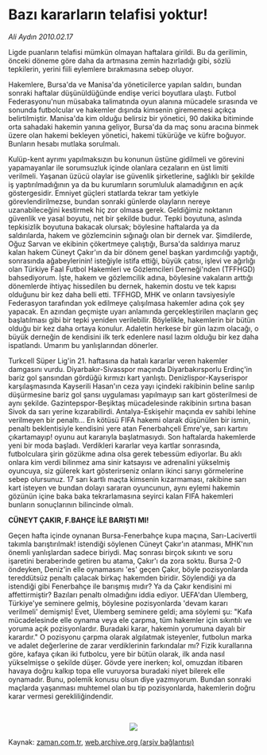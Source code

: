 # Bazı kararların telafisi yoktur!

*Ali Aydın 2010.02.17*

<tr><td class="metin" colspan="2" style="padding-top: 20px; padding-left: 5px; ">Ligde puanların telafisi mümkün olmayan haftalara girildi. Bu da gerilimin, önceki döneme göre daha da artmasına zemin hazırladığı gibi, sözlü tepkilerin, yerini fiili eylemlere bırakmasına sebep oluyor.</td></tr><tr><td class="metin" colspan="2" style="padding-top: 20px; padding-left: 5px; "><p>Hakemlere, Bursa'da ve Manisa'da yöneticilerce yapılan saldırı, bundan sonraki haftalar düşünüldüğünde endişe verici boyutlara ulaştı. Futbol Federasyonu'nun müsabaka talimatında oyun alanına mücadele sırasında ve sonunda futbolcular ve hakemler dışında kimsenin girememesi açıkça belirtilmiştir. Manisa'da kim olduğu belirsiz bir yönetici, 90 dakika bitiminde orta sahadaki hakemin yanına geliyor, Bursa'da da maç sonu aracına binmek üzere olan hakemi bekleyen yönetici, hakemi tükürüğe ve küfre boğuyor. Bunların hesabı mutlaka sorulmalı.
<p> Kulüp-kent ayrımı yapılmaksızın bu konunun üstüne gidilmeli ve görevini yapamayanlar ile sorumsuzluk içinde olanlara cezaların en üst limiti verilmeli. Yaşanan üzücü olaylar ise güvenlik şirketlerine, sağlıklı bir şekilde iş yaptırılmadığının ya da bu kurumların sorumluluk alamadığının en açık göstergesidir. Emniyet güçleri statlarda tekrar tam yetkiyle görevlendirilmezse, bundan sonraki günlerde olayların nereye uzanabileceğini kestirmek hiç zor olmasa gerek. Geldiğimiz noktanın güvenlik ve yasal boyutu, net bir şekilde budur. Tepki boyutuna, aslında tepkisizlik boyutuna bakacak olursak; böylesine haftalarda ya da saldırılarda, hakem ve gözlemcinin sığınağı olan bir dernek var. Şimdilerde, Oğuz Sarvan ve ekibinin çökertmeye çalıştığı, Bursa'da saldırıya maruz kalan hakem Cüneyt Çakır'ın da bir dönem genel başkan yardımcılığı yaptığı, sonrasında ağabeylerinin! isteğiyle istifa ettiği, büyük çatısı, işlevi ve ağırlığı olan Türkiye Faal Futbol Hakemleri ve Gözlemcileri Derneği'nden (TFFHGD) bahsediyorum. İşte, hakem ve gözlemcilik adına, böylesine vakaların arttığı dönemlerde ihtiyaç hissedilen bu dernek, hakemin dostu ve tek kapısı olduğunu bir kez daha belli etti. TFFHGD, MHK ve onların tavsiyesiyle Federasyon tarafından yok edilmeye çalışılmasa hakemler adına çok şey yapacak. En azından geçmişte uyarı anlamında gerçekleştirilen maçların geç başlatılması gibi bir tepki yeniden verilebilir. Böylelikle, hakemlerin bir bütün olduğu bir kez daha ortaya konulur. Adaletin herkese bir gün lazım olacağı, o büyük derneğin de kendisini ilk terk edenlere nasıl lazım olduğu bir kez daha ispatlandı. Umarım bu yanlışlarından dönerler.
<p> Turkcell Süper Lig'in 21. haftasına da hatalı kararlar veren hakemler damgasını vurdu. Diyarbakır-Sivasspor maçında Diyarbakırsporlu Erdinç'in bariz gol şansından gördüğü kırmızı kart yanlıştı. Denizlispor-Kayserispor karşılaşmasında Kayserili Hasan'ın ceza yayı içindeki rakibinin beline sarılıp düşürmesine bariz gol şansı uygulaması yapılmayıp sarı kart gösterilmesi de aynı şekilde. Gazintepspor-Beşiktaş mücadelesinde rakibinin sırtına basan Sivok da sarı yerine kızarabilirdi. Antalya-Eskişehir maçında ev sahibi lehine verilmeyen bir penaltı... En kötüsü FIFA hakemi olarak düşünülen bir ismin, penaltı beklentisiyle kendisini yere atan Fenerbahçeli Emre'ye, sarı kartını çıkartamayıp! oyunu aut kararıyla başlatmasıydı. Son haftalarda hakemlerde yeni bir moda başladı. Verdikleri kararlar veya kartlar sonrasında, futbolculara şirin gözükme adına olsa gerek tebessüm ediyorlar. Bu aklı onlara kim verdi bilinmez ama sinir katsayısı ve adrenalini yükselmiş oyuncuya, siz gülerek kart gösterirseniz onların ikinci sarıyı görmelerine sebep olursunuz. 17 sarı kartlı maçta kimsenin kızarmaması, rakibine sarı kart isteyen ve bundan dolayı sararan oyuncunun, aynı eylemi hakemin gözünün içine baka baka tekrarlamasına seyirci kalan FIFA hakemleri bunların sonuçlarının bilincinde olmalı.
<p><b>CÜNEYT ÇAKIR, F.BAHÇE İLE BARIŞTI MI!</b>
<p>Geçen hafta içinde oynanan Bursa-Fenerbahçe kupa maçına, Sarı-Lacivertli takımla barıştırılmak! istendiği söylenen Cüneyt Çakır'ın atanması, MHK'nın önemli yanlışlardan sadece biriydi. Maç sonrası birçok sıkıntı ve soru işaretini beraberinde getiren bu atama, Çakır'ı da zora soktu. Bursa 2-0 öndeyken, Deniz'in elle oynamasını 'es' geçen Çakır, böyle pozisyonlarda tereddütsüz penaltı çalacak birkaç hakemden biridir. Söylendiği ya da istendiği gibi Fenerbahçe ile barışmış mıdır? Ya da Çakır kendisini mi affettirmiştir? Bazıları penaltı olmadığını iddia ediyor. UEFA'dan Ulemberg, Türkiye'ye seminere gelmiş, böylesine pozisyonlarda 'devam kararı verilmeli' demişmiş! Evet, Ulemberg seminere geldi; ama söylemi şu: "Kafa mücadelesinde elle oynama veya ele çarpma, tüm hakemler için sıkıntılı ve yoruma açık pozisyonlardır. Buradaki karar, hakemin yorumuna dayalı bir karardır." O pozisyonu çarpma olarak algılatmak isteyenler, futbolun marka ve adalet değerlerine de zarar verdiklerinin farkındalar mı? Fizik kurallarına göre, kafaya çıkan iki futbolcu, yere bir bütün olarak, ilk anda nasıl yükselmişse o şekilde düşer. Gövde yere inerken; kol, omuzdan itibaren havaya doğru kalkıp topa elle vuruyorsa buradaki niyet bilerek elle oynamadır. Bunu, polemik konusu olsun diye yazmıyorum. Bundan sonraki maçlarda yaşanması muhtemel olan bu tip pozisyonlarda, hakemlerin doğru karar vermesi gerekliliğindendir.
<p><br/>
<p><p align="center"><img border="0" src="http://web.archive.org/web/20100228072119im_/http://medya.zaman.com.tr/2010/02/17/aliaydin.jpg"/>
<br/></p></p></p></p></p></p></p></p></td></tr>

Kaynak: [zaman.com.tr](http://zaman.com.tr/yazar.do?yazino=952485), [web.archive.org (arşiv bağlantısı)](http://web.archive.org/web/20100228072119/http://www.zaman.com.tr:80/yazar.do?yazino=952485)
